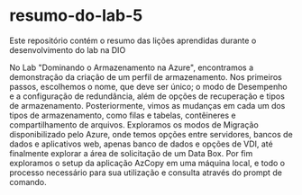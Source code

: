 # resumo-do-lab-5
Este repositório contém o resumo das lições aprendidas durante o desenvolvimento do lab na DIO

No Lab "Dominando o Armazenamento na Azure", encontramos a demonstração da criação de um perfil de armazenamento. Nos primeiros passos, escolhemos o nome, que deve ser único; o modo de Desempenho e a configuração de redundância, além de opções de recuperação e tipos de armazenamento.
Posteriormente, vimos as mudanças em cada um dos tipos de armazenamento, como filas e tabelas, contêineres e compartilhamento de arquivos.
Exploramos os modos de Migração disponibilizado pelo Azure, onde temos opções entre servidores, bancos de dados e aplicativos web, apenas banco de dados e opções de VDI, até finalmente explorar a área de solicitação de um Data Box.
Por fim exploramos o setup da aplicação AzCopy em uma máquina local, e todo o processo necessário para sua utilização e consulta através do prompt de comando.

